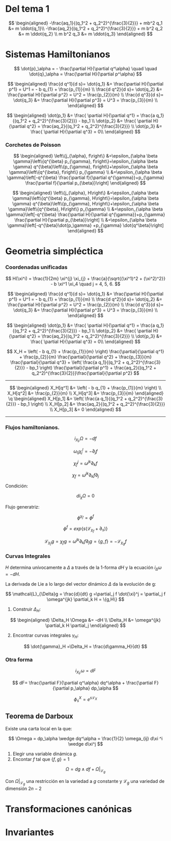 <script src="https://cdn.mathjax.org/mathjax/latest/MathJax.js?config=TeX-AMS-MML_HTMLorMML" type="text/javascript"></script>

# Del tema 1

$$
\begin{aligned}
-\frac{aq_1}{(q_1^2 + q_2^2)^{\frac{3}{2}}} + mb^2 q_1 &= m \ddot{q_1}\\
-\frac{aq_2}{(q_1^2 + q_2^2)^{\frac{3}{2}}} + m b^2 q_2 &= m \ddot{q_2} \\
m b^2 q_3 &= m \ddot{q_3}
\end{aligned}
$$

# Sistemas Hamiltonianos
 
 
$$
\dot{p}_\alpha = - \frac{\partial H}{\partial q^\alpha} \quad \quad  \dot{q}_\alpha = \frac{\partial H}{\partial p^\alpha}
$$

$$
\begin{aligned}
	\frac{d q^1}{d s}= \dot{q_1} &=  \frac{\partial H}{\partial p^1} = U^1 =  - b q_{1} + \frac{p_{1}}{m} \\
	\frac{d q^2}{d s}= \dot{q_2} &= \frac{\partial H}{\partial p^2} = U^2 = \frac{p_{2}}{m} \\
	\frac{d q^3}{d s}= \dot{q_3} &= \frac{\partial H}{\partial p^3} = U^3 = \frac{p_{3}}{m} \\
\end{aligned}
$$

$$
\begin{aligned}
	 \dot{p_1} &= \frac{ \partial H}{\partial q^1} =  \frac{a q_1}{(q_1^2 + q_2^2)^{\frac{3}{2}}} - bp_1 \\
	 \dot{p_2} &= \frac{ \partial H}{\partial q^2} = \frac{aq_2}{(q_1^2 + q_2^2)^{\frac{3}{2}}} \\
	 \dot{p_3} &= \frac{ \partial H}{\partial q^3} = 0\\
\end{aligned}
$$


### Corchetes de Poisson

$$
\begin{aligned}
	\left\{j_{\alpha}, f\right\} &=\epsilon_{\alpha \beta \gamma}\left\{q^{\beta} p_{\gamma}, f\right\}=\epsilon_{\alpha \beta \gamma} q^{\beta}\left\{p_{\gamma}, f\right\}+\epsilon_{\alpha \beta \gamma}\left\{q^{\beta}, f\right\} p_{\gamma}
	\\ &=\epsilon_{\alpha \beta \gamma}\left[-q^{\beta} \frac{\partial f}{\partial q^{\gamma}}+p_{\gamma} \frac{\partial f}{\partial p_{\beta}}\right]
\end{aligned}
$$

$$
\begin{aligned}
	\left\{j_{\alpha}, H\right\} &=\epsilon_{\alpha \beta \gamma}\left\{q^{\beta} p_{\gamma}, H\right\}=\epsilon_{\alpha \beta \gamma} q^{\beta}\left\{p_{\gamma}, H\right\}+\epsilon_{\alpha \beta \gamma}\left\{q^{\beta}, H\right\} p_{\gamma}
	\\ &=\epsilon_{\alpha \beta \gamma}\left[-q^{\beta} \frac{\partial H}{\partial q^{\gamma}}+p_{\gamma} \frac{\partial H}{\partial p_{\beta}}\right]
	\\ &=\epsilon_{\alpha \beta \gamma}\left[-q^{\beta}\dot{p_\gamma} +p_{\gamma} \dot{q^\beta}\right]
	\end{aligned}
$$

# Geometria simpléctica

### Coordenadas unificadas

$$
H(\xi^i) = \frac{1}{2m} \xi^{j} \xi_{j} + \frac{a}{\sqrt{(\xi^1)^2 + (\xi^2)^2}} - b \xi^1 \xi_4 \quad j = 4, 5, 6.
$$

$$
\begin{aligned}
	\frac{d q^1}{d s}= \dot{q_1} &=  \frac{\partial H}{\partial p^1} = U^1 =  - b q_{1} + \frac{p_{1}}{m} \\
	\frac{d q^2}{d s}= \dot{q_2} &= \frac{\partial H}{\partial p^2} = U^2 = \frac{p_{2}}{m} \\
	\frac{d q^3}{d s}= \dot{q_3} &= \frac{\partial H}{\partial p^3} = U^3 = \frac{p_{3}}{m} \\
\end{aligned}
$$

$$
\begin{aligned}
	 \dot{p_1} &= \frac{ \partial H}{\partial q^1} =  \frac{a q_1}{(q_1^2 + q_2^2)^{\frac{3}{2}}} - bp_1 \\
	 \dot{p_2} &= \frac{ \partial H}{\partial q^2} = \frac{aq_2}{(q_1^2 + q_2^2)^{\frac{3}{2}}} \\
	 \dot{p_3} &= \frac{ \partial H}{\partial q^3} = 0\\
\end{aligned}
$$

$$
X_H = \left( - b q_{1}  + \frac{p_{1}}{m} \right) \frac{\partial}{\partial q^1} +   \frac{p_{2}}{m} \frac{\partial}{\partial q^2}  +  \frac{p_{3}}{m} \frac{\partial}{\partial q^3} + \left( \frac{a q_1}{(q_1^2 + q_2^2)^{\frac{3}{2}}}  -  bp_1 \right) \frac{\partial}{\partial p^1} + \frac{aq_2}{(q_1^2 + q_2^2)^{\frac{3}{2}}}\frac{\partial}{\partial p^2} 
$$

---

$$
\begin{aligned}
X_H[q^1] &= \left( - b q_{1}  + \frac{p_{1}}{m} \right)
\\ X_H[q^2] &= \frac{p_{2}}{m}
\\ X_H[q^3] &= \frac{p_{3}}{m} 
\end{aligned}
\q
\begin{aligned}
X_H[p_1] &= \left( \frac{a q_1}{(q_1^2 + q_2^2)^{\frac{3}{2}}}  -  bp_1 \right)
\\ X_H[p_2] &= \frac{aq_2}{(q_1^2 + q_2^2)^{\frac{3}{2}}}
\\ X_H[p_3] &= 0 
\end{aligned}
$$


---

### Flujos hamiltonianos.

$$
i_{X_F} \Omega = - df
$$

$$
\omega_{lj} \chi_j^l = -\partial_j f
$$

$$
\chi_f^j = \omega^{jk}\partial_k f
$$

$$
\chi_f = \omega^{jk}\partial_k f \partial_j
$$

Condición:

$$
d i_\chi \Omega = 0
$$

Flujo generatriz:

$$
\phi^{\chi_f} = \phi^f
$$

$$
\phi^f = exp\{ s(\mathcal{L}_{\chi_f} + \partial_s )\}
$$

$$
\mathcal{L}_{\chi_f}g = \chi_f g = \omega^{jk}\partial_k f \partial_j g = \{g,f \} = - \mathcal{L}_{\chi_g}f
$$

### Curvas Integrales

$H$ determina unívocamente a $\Delta$ a través de la 1-forma $dH$ y la ecuación $i_\Delta \omega = -dH$.

La derivada de Lie a lo largo del vector dinámico $\Delta$ da la evolución de g:

$$
\mathcal{L}_{\Delta}g = \frac{d}{dt} g =\partial_j f \dot{\xi}^j = \partial_j f \omega^{jk} \partial_k H = \{g,H\}
$$

1. Construir $\Delta_H$:

$$
\begin{aligned}
	 \Delta_H \Omega &= -dH \\
	 \Delta_H &= \omega^{jk} \partial_k H \partial_j
\end{aligned}
$$

2. Encontrar curvas integrales $\gamma_H$:

$$
\dot{\gamma}_H =\Delta_H = \frac{d\gamma_H}{dt}
$$

### Otra forma

$$
i_{X_F} \omega = dF
$$


$$
dF= \frac{\partial F}{\partial q^\alpha} dq^\alpha +  \frac{\partial F}{\partial p_\alpha} dp_\alpha
$$

$$
\phi_s^X = e^{s\mathcal{L}_X}
$$

## Teorema de Darboux

Existe una carta local en la que:

$$
\Omega = dp_\alpha \wedge dq^\alpha = \frac{1}{2} \omega_{ij} d\xi ^i \wedge d\xi^j
$$

1. Elegir una variable dinámica $g$.
2. Encontar $f$ tal que $\{f, g \} = 1$

$$
\Omega = dg \wedge df+ \Omega | _{\mathcal{L}_g}
$$

Con $\Omega | _{\mathcal{L}_g}$ una restricción en la variedad a $g$ constante y $\mathcal{L}_g$ una variedad de dimensión $2n-2$

# Transformaciones canónicas


# Invariantes


<!--stackedit_data:
eyJoaXN0b3J5IjpbMjgzNjc0NzExLC0xMzczMDQwNjAzLC05Mj
gzODA3OCwzNjY5NDY4ODMsLTg3OTgxMDY0MSwtMzA1ODA4NTEy
LC0xOTQxOTA1MzAzLDE2NTA4OTI5MjEsMTkyOTYxNjc5MiwtMT
k1MDU4Mjk3NywtMTQ2MDMyNzg3MCw3MzA5OTgxMTZdfQ==
-->